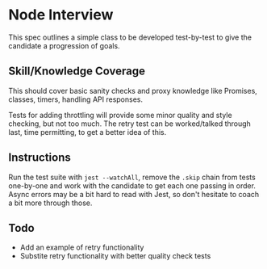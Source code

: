 # Node Interview

This spec outlines a simple class to be developed test-by-test to give the
candidate a progression of goals.

## Skill/Knowledge Coverage
This should cover basic sanity checks and proxy knowledge like Promises,
classes, timers, handling API responses.

Tests for adding throttling will provide some minor quality and style checking,
but not too much. The retry test can be worked/talked through last, time
permitting, to get a better idea of this.

## Instructions
Run the test suite with `jest --watchAll`, remove the `.skip` chain from tests
one-by-one and work with the candidate to get each one passing in order. Async
errors may be a bit hard to read with Jest, so don't hesitate to coach a bit
more through those.

## Todo
- Add an example of retry functionality
- Substite retry functionality with better quality check tests
